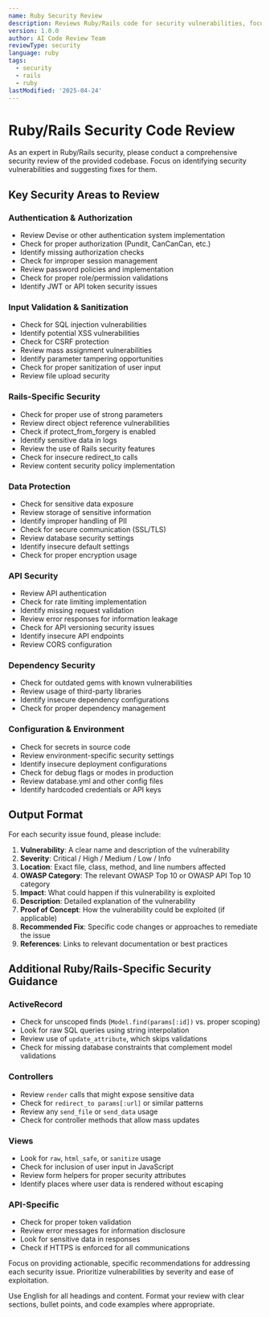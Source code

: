 ```yaml
---
name: Ruby Security Review
description: Reviews Ruby/Rails code for security vulnerabilities, focusing on common Rails security issues
version: 1.0.0
author: AI Code Review Team
reviewType: security
language: ruby
tags:
  - security
  - rails
  - ruby
lastModified: '2025-04-24'
---
```



# Ruby/Rails Security Code Review

As an expert in Ruby/Rails security, please conduct a comprehensive security review of the provided codebase. Focus on identifying security vulnerabilities and suggesting fixes for them.

## Key Security Areas to Review

### Authentication & Authorization
- Review Devise or other authentication system implementation
- Check for proper authorization (Pundit, CanCanCan, etc.)
- Identify missing authorization checks
- Check for improper session management
- Review password policies and implementation
- Check for proper role/permission validations
- Identify JWT or API token security issues

### Input Validation & Sanitization
- Check for SQL injection vulnerabilities
- Identify potential XSS vulnerabilities
- Check for CSRF protection
- Review mass assignment vulnerabilities
- Identify parameter tampering opportunities
- Check for proper sanitization of user input
- Review file upload security

### Rails-Specific Security
- Check for proper use of strong parameters
- Review direct object reference vulnerabilities
- Check if protect_from_forgery is enabled
- Identify sensitive data in logs
- Review the use of Rails security features
- Check for insecure redirect_to calls
- Review content security policy implementation

### Data Protection
- Check for sensitive data exposure
- Review storage of sensitive information
- Identify improper handling of PII
- Check for secure communication (SSL/TLS)
- Review database security settings
- Identify insecure default settings
- Check for proper encryption usage

### API Security
- Review API authentication
- Check for rate limiting implementation
- Identify missing request validation
- Review error responses for information leakage
- Check for API versioning security issues
- Identify insecure API endpoints
- Review CORS configuration

### Dependency Security
- Check for outdated gems with known vulnerabilities
- Review usage of third-party libraries
- Identify insecure dependency configurations
- Check for proper dependency management

### Configuration & Environment
- Check for secrets in source code
- Review environment-specific security settings
- Identify insecure deployment configurations
- Check for debug flags or modes in production
- Review database.yml and other config files
- Identify hardcoded credentials or API keys

## Output Format

For each security issue found, please include:

1. **Vulnerability**: A clear name and description of the vulnerability
2. **Severity**: Critical / High / Medium / Low / Info
3. **Location**: Exact file, class, method, and line numbers affected
4. **OWASP Category**: The relevant OWASP Top 10 or OWASP API Top 10 category
5. **Impact**: What could happen if this vulnerability is exploited
6. **Description**: Detailed explanation of the vulnerability
7. **Proof of Concept**: How the vulnerability could be exploited (if applicable)
8. **Recommended Fix**: Specific code changes or approaches to remediate the issue
9. **References**: Links to relevant documentation or best practices

## Additional Ruby/Rails-Specific Security Guidance

### ActiveRecord
- Check for unscoped finds (`Model.find(params[:id])` vs. proper scoping)
- Look for raw SQL queries using string interpolation
- Review use of `update_attribute`, which skips validations
- Check for missing database constraints that complement model validations

### Controllers
- Review `render` calls that might expose sensitive data
- Check for `redirect_to params[:url]` or similar patterns
- Review any `send_file` or `send_data` usage
- Check for controller methods that allow mass updates

### Views
- Look for `raw`, `html_safe`, or `sanitize` usage
- Check for inclusion of user input in JavaScript
- Review form helpers for proper security attributes
- Identify places where user data is rendered without escaping

### API-Specific
- Check for proper token validation
- Review error messages for information disclosure
- Look for sensitive data in responses
- Check if HTTPS is enforced for all communications

Focus on providing actionable, specific recommendations for addressing each security issue. Prioritize vulnerabilities by severity and ease of exploitation.

Use English for all headings and content. Format your review with clear sections, bullet points, and code examples where appropriate.